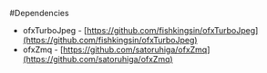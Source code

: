#Dependencies
* ofxTurboJpeg - [https://github.com/fishkingsin/ofxTurboJpeg](https://github.com/fishkingsin/ofxTurboJpeg)
* ofxZmq - [https://github.com/satoruhiga/ofxZmq](https://github.com/satoruhiga/ofxZmq)
